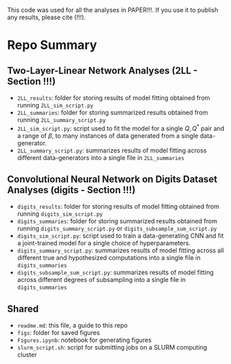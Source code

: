 This code was used for all the analyses in PAPER!!!. If you use it to publish any results, please cite (!!!).

# Repo Summary

## Two-Layer-Linear Network Analyses (2LL - Section !!!)

* `2LL_results`: folder for storing results of model fitting obtained from running `2LL_sim_script.py`
* `2LL_summaries`: folder for storing summarized results obtained from running `2LL_summary_script.py`
* `2LL_sim_script.py`: script used to fit the model for a single $Q,Q^*$ pair and a range of $\beta$, to many instances of data generated from a single data-generator.
* `2LL_summary_script.py`: summarizes results of model fitting across different data-generators into a single file in `2LL_summaries`

## Convolutional Neural Network on Digits Dataset Analyses (digits - Section !!!)

* `digits_results`: folder for storing results of model fitting obtained from running `digits_sim_script.py`
* `digits_summaries`: folder for storing summarized results obtained from running `digits_summary_script.py` or `digits_subsample_sum_script.py`
* `digits_sim_script.py`: script used to train a data-generating CNN and fit a joint-trained model for a single choice of hyperparameters.
* `digits_summary_script.py`: summarizes results of model fitting across all different true and hypothesized computations into a single file in `digits_summaries`
* `digits_subsample_sum_script.py`: summarizes results of model fitting across different degrees of subsampling into a single file in `digits_summaries`

## Shared
* `readme.md`: this file, a guide to this repo
* `figs`: folder for saved figures
* `Figures.ipynb`: notebook for generating figures
* `slurm_script.sh`: script for submitting jobs on a SLURM computing cluster






